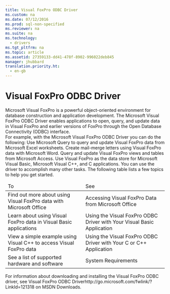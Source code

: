 ```yaml
---
title: Visual FoxPro ODBC Driver
ms.custom: na
ms.date: 07/12/2016
ms.prod: sql-non-specified
ms.reviewer: na
ms.suite: na
ms.technology: 
  - drivers
ms.tgt_pltfrm: na
ms.topic: article
ms.assetid: 27359133-dd41-478f-8902-996022deb845
manager: jhubbard
translation.priority.ht: 
  - en-gb
---
```

# Visual FoxPro ODBC Driver
<?xml version="1.0" encoding="utf-8"?>
<developerConceptualDocument xmlns="http://ddue.schemas.microsoft.com/authoring/2003/5" xmlns:xlink="http://www.w3.org/1999/xlink" xmlns:xsi="http://www.w3.org/2001/XMLSchema-instance" xsi:schemaLocation="http://ddue.schemas.microsoft.com/authoring/2003/5 http://dduestorage.blob.core.windows.net/ddueschema/developer.xsd">
  <introduction>
    <para>Microsoft Visual FoxPro is a powerful object-oriented environment for database construction and application development. The Microsoft Visual FoxPro ODBC Driver enables applications to open, query, and update data in Visual FoxPro and earlier versions of FoxPro through the Open Database Connectivity (ODBC) interface.</para>
  </introduction>
  <section>
    <content>
      <para>For example, with the Microsoft Visual FoxPro ODBC Driver you can do the following:  </para>
      <list class="bullet">
        <listItem>
          <para>Use Microsoft Query to query and update Visual FoxPro data from Microsoft Excel worksheets.</para>
        </listItem>
        <listItem>
          <para>Create mail-merge letters using Visual FoxPro data with Microsoft Word.</para>
        </listItem>
        <listItem>
          <para>Query and update Visual FoxPro views and tables from Microsoft Access.</para>
        </listItem>
        <listItem>
          <para>Use Visual FoxPro as the data store for Microsoft Visual Basic, Microsoft Visual C++, and C applications.</para>
        </listItem>
      </list>
      <para>You can use the driver to accomplish many other tasks. The following table lists a few topics to help you get started.</para>
      <table xmlns:caps="http://schemas.microsoft.com/build/caps/2013/11">
        <thead>
          <tr>
            <TD>
              <para>To</para>
            </TD>
            <TD>
              <para>See</para>
            </TD>
          </tr>
        </thead>
        <tbody>
          <tr>
            <TD>
              <para>Find out more about using Visual FoxPro data with Microsoft Office</para>
            </TD>
            <TD>
              <para>
                <legacyLink xlink:href="116efee6-2cd1-4d54-a6e4-1ee7b2fe82e2">Accessing Visual FoxPro Data from Microsoft Office</legacyLink>             </para>
            </TD>
          </tr>
          <tr>
            <TD>
              <para>Learn about using Visual FoxPro data in Visual Basic applications</para>
            </TD>
            <TD>
              <para>
                <legacyLink xlink:href="5223ca23-5df6-4ebc-aa3b-70682ff27a8c">Using the Visual FoxPro ODBC Driver with Your Visual Basic Application</legacyLink>             </para>
            </TD>
          </tr>
          <tr>
            <TD>
              <para>View a simple example using Visual C++ to access Visual FoxPro data</para>
            </TD>
            <TD>
              <para>
                <legacyLink xlink:href="beb11a68-849e-4fe0-b217-d3722b1b1389">Using the Visual FoxPro ODBC Driver with Your C or C++ Application</legacyLink>             </para>
            </TD>
          </tr>
          <tr>
            <TD>
              <para>See a list of supported hardware and software</para>
            </TD>
            <TD>
              <para>
                <legacyLink xlink:href="fb4d5157-9a3e-43bf-97b5-7a614558652c">System Requirements</legacyLink>             </para>
            </TD>
          </tr>
        </tbody>
      </table>
      <para>For information about downloading and installing the Visual FoxPro ODBC driver, see <externalLink><linkText>Visual FoxPro ODBC Driver</linkText><linkUri>http://go.microsoft.com/fwlink/?LinkId=121318</linkUri></externalLink> on MSDN Downloads.</para>
    </content>
  </section>
  <relatedTopics />
</developerConceptualDocument>